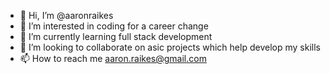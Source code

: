 - 👋 Hi, I’m @aaronraikes
- 👀 I’m interested in coding for a career change
- 🌱 I’m currently learning full stack development
- 💞️ I’m looking to collaborate on asic projects which help develop my skills
- 📫 How to reach me aaron.raikes@gmail.com

<!---
aaronraikes/aaronraikes is a ✨ special ✨ repository because its `README.md` (this file) appears on your GitHub profile.
You can click the Preview link to take a look at your changes.
--->

